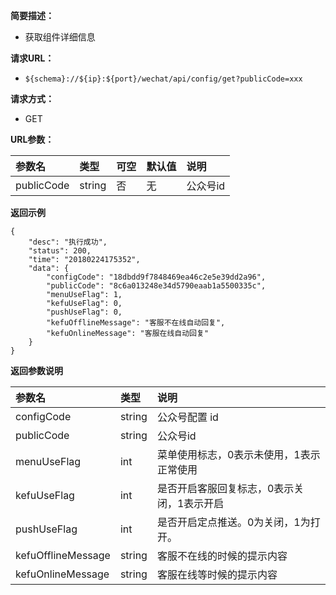 **简要描述：** 

- 获取组件详细信息

**请求URL：** 
- ` ${schema}://${ip}:${port}/wechat/api/config/get?publicCode=xxx `
  
**请求方式：**
- GET

**URL参数：** 

| 参数名 | 类型 | 可空 | 默认值 | 说明 |
| :-- | :-- | :-- | :-- | :-- |
| publicCode | string | 否 | 无 | 公众号id |

 **返回示例**

``` 
{
    "desc": "执行成功",
    "status": 200,
    "time": "20180224175352",
    "data": {
        "configCode": "18dbdd9f7848469ea46c2e5e39dd2a96",
        "publicCode": "8c6a013248e34d5790eaab1a5500335c",
        "menuUseFlag": 1,
        "kefuUseFlag": 0,
        "pushUseFlag": 0,
        "kefuOfflineMessage": "客服不在线自动回复",
        "kefuOnlineMessage": "客服在线自动回复"
    }
}
```


**返回参数说明** 

| 参数名 | 类型 | 说明 |
| :-- | :-- | :-- |
| configCode | string | 公众号配置 id |
| publicCode | string | 公众号id |
| menuUseFlag | int | 菜单使用标志，0表示未使用，1表示正常使用 |
| kefuUseFlag | int | 是否开启客服回复标志，0表示关闭，1表示开启 |
| pushUseFlag | int | 是否开启定点推送。0为关闭，1为打开。 |
| kefuOfflineMessage | string | 客服不在线的时候的提示内容 |
| kefuOnlineMessage | string | 客服在线等时候的提示内容 |




